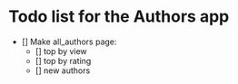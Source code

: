 # Todo list for the Authors app
- [] Make all_authors page:
    - [] top by view
    - [] top by rating
    - [] new authors
